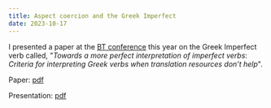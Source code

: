 ```yaml
---
title: Aspect coercion and the Greek Imperfect
date: 2023-10-17
---
```


I presented a paper at the [BT conference](https://btconference.org/general) this year on the Greek Imperfect verb called, "*Towards a more perfect interpretation of imperfect verbs*: _Criteria for interpreting Greek verbs when translation
resources don’t help_". 

Paper: [pdf](paper.pdf) 

Presentation: [pdf](presentation.pdf)
